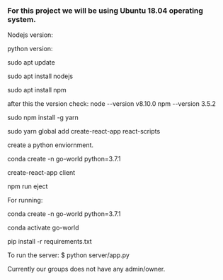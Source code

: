 ### For this project we will be using Ubuntu 18.04 operating system.

Nodejs version:

python version:

sudo apt update

sudo apt install nodejs

sudo apt install npm

after this the version check:
node --version
v8.10.0
npm --version
3.5.2

sudo npm install -g yarn

sudo yarn global add create-react-app react-scripts

create a python enviornment.

conda create -n go-world python=3.7.1

create-react-app client

npm run eject


For running:

conda create -n go-world python=3.7.1

conda activate go-world

pip install -r requirements.txt


To run the server:
$ python server/app.py



Currently our groups does not have any admin/owner.
